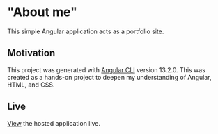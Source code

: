# "About me"

This simple Angular application acts as a portfolio site.

## Motivation

This project was generated with [Angular CLI](https://github.com/angular/angular-cli) version 13.2.0. This was created as a hands-on project to deepen my understanding of Angular, HTML, and CSS.

## Live

[View](https://deepakmohansingh.github.io/about-me-angular-spa/) the hosted application live.
